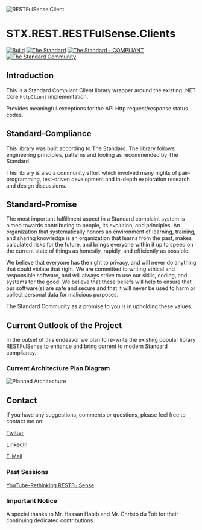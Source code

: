 
![RESTFulSense.Client](https://raw.githubusercontent.com/The-Standard-Organization/STX.REST.RESTFulSense.Clients/main/Resources/Images/rs_git_logo.png)

# STX.REST.RESTFulSense.Clients

[![Build](https://github.com/The-Standard-Organization/STX.REST.RESTFulSense.Clients/actions/workflows/build.yml/badge.svg)](https://github.com/The-Standard-Organization/STX.REST.RESTFulSense.Clients/actions/workflows/build.yml)
[![The Standard](https://img.shields.io/github/v/release/hassanhabib/The-Standard?filter=v2.10.0&style=default&label=Standard%20Version&color=2ea44f)](https://github.com/hassanhabib/The-Standard)
[![The Standard - COMPLIANT](https://img.shields.io/badge/The_Standard-COMPLIANT-2ea44f)](https://github.com/hassanhabib/The-Standard)
[![The Standard Community](https://img.shields.io/discord/934130100008538142?color=%237289da&label=The%20Standard%20Community&logo=Discord)](https://discord.gg/vdPZ7hS52X)

## Introduction
This is a Standard Compliant Client library wrapper around the existing .NET Core `HttpClient` implementation.

Provides meaningful exceptions for the API Http request/response status codes.

## Standard-Compliance
This library was built according to The Standard. The library follows engineering principles, patterns and tooling as recommended by The Standard.

This library is also a community effort which involved many nights of pair-programming, test-driven development and in-depth exploration research and design discussions.

## Standard-Promise
The most important fulfillment aspect in a Standard complaint system is aimed towards contributing to people, its evolution, and principles.
An organization that systematically honors an environment of learning, training, and sharing knowledge is an organization that learns from the past, makes calculated risks for the future, 
and brings everyone within it up to speed on the current state of things as honestly, rapidly, and efficiently as possible. 
 
We believe that everyone has the right to privacy, and will never do anything that could violate that right.
We are committed to writing ethical and responsible software, and will always strive to use our skills, coding, and systems for the good.
We believe that these beliefs will help to ensure that our software(s) are safe and secure and that it will never be used to harm or collect personal data for malicious purposes.
 
The Standard Community as a promise to you is in upholding these values.

## Current Outlook of the Project
In the outset of this endeavor we plan to re-write the existing popular library RESTFulSense to enhance and bring current to modern Standard compliancy. 

### Current Architecture Plan Diagram

![Planned Architechure](https://raw.githubusercontent.com/The-Standard-Organization/STX.REST.RESTFulSense.Clients/main/Resources/Diagrams/stx-rs.drawio.png)

## Contact

If you have any suggestions, comments or questions, please feel free to contact me on:

[Twitter](https://twitter.com/hassanrezkhabib)

[LinkedIn](https://www.linkedin.com/in/hassanrezkhabib/)

[E-Mail](mailto:hassanhabib@live.com)

### Past Sessions

[YouTube-Rethinking RESTFulSense](https://www.youtube.com/watch?v=Krju03DqW4I)

### Important Notice
A special thanks to Mr. Hassan Habib and Mr. Christo du Toit for their continuing dedicated contributions.